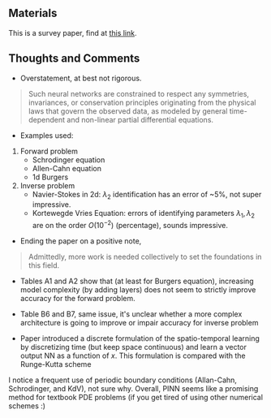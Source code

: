 Materials
---
This is a survey paper, find at [this link](https://www.sciencedirect.com/science/article/abs/pii/S0021999118307125).


Thoughts and Comments
---

* Overstatement, at best not rigorous.
> Such neural networks are constrained to respect any symmetries, invariances, or conservation principles originating from the physical laws that govern the observed data, as modeled by general time-dependent and non-linear
partial differential equations. 

* Examples used:
1. Forward problem
	- Schrodinger equation
	- Allen-Cahn equation
	- 1d Burgers
2. Inverse problem
	- Navier-Stokes in 2d: $\lambda_2$ identification has an error of ~5\%, not super impressive. 
	- Kortewegde Vries Equation: errors of identifying parameters $\lambda_1,\lambda_2$ are on the order $O(10^{-2})$ (percentage), sounds impressive. 
	
* Ending the paper on a positive note,
> Admittedly, more work is needed collectively to set the foundations in this field.

* Tables A1 and A2 show that (at least for Burgers equation), increasing model complexity (by adding layers) does not seem to strictly improve accuracy for the forward problem.

* Table B6 and B7, same issue, it's unclear whether a more complex architecture is going to improve or impair accuracy for inverse problem

* Paper introduced a discrete formulation of the spatio-temporal learning by discretizing time (but keep space continuous) and learn a vector output NN as a function of $x$. This formulation is compared with the Runge-Kutta scheme
	
I notice a frequent use of periodic boundary conditions (Allan-Cahn, Schrodinger, and KdV), not sure why. Overall, PINN seems like a promising method for textbook PDE problems (if you get tired of using other numerical schemes :)	
	
	
	